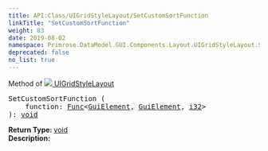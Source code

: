 ```yaml
---
title: API:Class/UIGridStyleLayout/SetCustomSortFunction
linkTitle: "SetCustomSortFunction"
weight: 83
date: 2019-08-02
namespace: Primrose.DataModel.GUI.Components.Layout.UIGridStyleLayout.SetCustomSortFunction
deprecated: false
no_list: true
---
```

Method of <a href="/docs/api-reference/Class/UIGridStyleLayout"><img src="/icons/silk/form.png"/>&nbsp;UIGridStyleLayout</a>
<pre class="method-declaration">
SetCustomSortFunction (
    function: <a class="type" href="/docs/api-reference/System/Func">Func</a><<a class="type" href="/docs/api-reference/Class/GuiElement">GuiElement</a>, <a class="type" href="/docs/api-reference/Class/GuiElement">GuiElement</a>, <a class="type" href="/docs/api-reference/System/Primitives#int32">i32</a>>
): <a class="type" href="/docs/api-reference/System/void">void</a></pre>
<b>Return Type: </b>
<a class="type" href="/docs/api-reference/System/void">void</a>
<br/>
<b>Description: </b>
